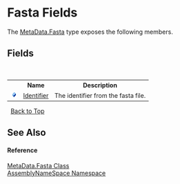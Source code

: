 # Fasta Fields
 

The <a href="ac678e1f-459f-8cfa-a949-1d5cf1da84c7">MetaData.Fasta</a> type exposes the following members.


## Fields
&nbsp;<table><tr><th></th><th>Name</th><th>Description</th></tr><tr><td>![Public field](media/pubfield.gif "Public field")</td><td><a href="ae1cfd7c-4213-1153-2ad9-e8f668ef824e">Identifier</a></td><td>
The identifier from the fasta file.</td></tr></table>&nbsp;
<a href="#fasta-fields">Back to Top</a>

## See Also


#### Reference
<a href="ac678e1f-459f-8cfa-a949-1d5cf1da84c7">MetaData.Fasta Class</a><br /><a href="6bcc80ef-5cfd-db5f-1eb2-7297d1c16397">AssemblyNameSpace Namespace</a><br />